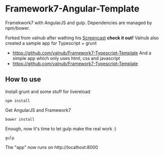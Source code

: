 # Framework7-Angular-Template

Framekwork7 with AngularJS and gulp. Dependencies are managed by npm/bower.

Forked from valnub after wathing his [Screencast](http://www.timo-ernst.net/blog/2015/11/05/video-screencast-how-to-use-framework7-with-angularjs/) **check it out!**
Valnub also created a sample app for Typescript + grunt
 * https://github.com/valnub/Framework7-Typescript-Template
And a simple app which only uses html, css and javascript
 * https://github.com/valnub/Framework7-Typescript-Template

## How to use

Install grunt and some stuff for livereload

```
npm install
```

Get AngularJS and Framework7
```
bower install
```

Enough, now it's time to let gulp make the real work :)
```
gulp
```

The "app" now runs on http://localhost:8000
